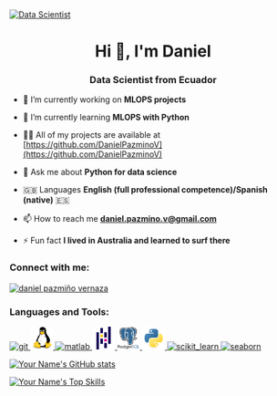 <a href="https://drive.google.com/uc?export=view&id=1l4_hr4ILRmOfUy_wIreT5s9KfTUhmnxy">
  <img src="https://drive.google.com/uc?export=view&id=1l4_hr4ILRmOfUy_wIreT5s9KfTUhmnxy" style="width: 1584px; max-width: 100%; 
  height: 396" align="center" title="Data Scientist" /></a>
  
 <h1 align="center">Hi 👋, I'm Daniel</h1>
<h3 align="center">Data Scientist from Ecuador</h3>

- 🔭 I’m currently working on **MLOPS projects**

- 🌱 I’m currently learning **MLOPS with Python**

- 👨‍💻 All of my projects are available at [https://github.com/DanielPazminoV](https://github.com/DanielPazminoV)

- 💬 Ask me about **Python for data science**

- 🇬🇧 Languages **English (full professional competence)/Spanish (native)** 🇪🇸

- 📫 How to reach me **daniel.pazmino.v@gmail.com**

- ⚡ Fun fact **I lived in Australia and learned to surf there**

<h3 align="left">Connect with me:</h3>
<p align="left">
<a href="https://linkedin.com/in/daniel pazmiño vernaza" target="blank"><img align="center" src="https://raw.githubusercontent.com/rahuldkjain/github-profile-readme-generator/master/src/images/icons/Social/linked-in-alt.svg" alt="daniel pazmiño vernaza" height="30" width="40" /></a>
</p>

<h3 align="left">Languages and Tools:</h3>
<p align="left"> <a href="https://git-scm.com/" target="_blank" rel="noreferrer"> <img src="https://www.vectorlogo.zone/logos/git-scm/git-scm-icon.svg" alt="git" width="40" height="40"/> </a> <a href="https://www.linux.org/" target="_blank" rel="noreferrer"> <img src="https://raw.githubusercontent.com/devicons/devicon/master/icons/linux/linux-original.svg" alt="linux" width="40" height="40"/> </a> <a href="https://www.mathworks.com/" target="_blank" rel="noreferrer"> <img src="https://upload.wikimedia.org/wikipedia/commons/2/21/Matlab_Logo.png" alt="matlab" width="40" height="40"/> </a> <a href="https://pandas.pydata.org/" target="_blank" rel="noreferrer"> <img src="https://raw.githubusercontent.com/devicons/devicon/2ae2a900d2f041da66e950e4d48052658d850630/icons/pandas/pandas-original.svg" alt="pandas" width="40" height="40"/> </a> <a href="https://www.postgresql.org" target="_blank" rel="noreferrer"> <img src="https://raw.githubusercontent.com/devicons/devicon/master/icons/postgresql/postgresql-original-wordmark.svg" alt="postgresql" width="40" height="40"/> </a> <a href="https://www.python.org" target="_blank" rel="noreferrer"> <img src="https://raw.githubusercontent.com/devicons/devicon/master/icons/python/python-original.svg" alt="python" width="40" height="40"/> </a> <a href="https://scikit-learn.org/" target="_blank" rel="noreferrer"> <img src="https://upload.wikimedia.org/wikipedia/commons/0/05/Scikit_learn_logo_small.svg" alt="scikit_learn" width="40" height="40"/> </a> <a href="https://seaborn.pydata.org/" target="_blank" rel="noreferrer"> <img src="https://seaborn.pydata.org/_images/logo-mark-lightbg.svg" alt="seaborn" width="40" height="40"/> </a> </p
  
[![Your Name's GitHub stats](https://github-readme-stats.vercel.app/api?username=DanielPazminoV&show_icons=true&theme=default)](https://github.com/DanielPazminoV)

[![Your Name's Top Skills](https://github-readme-stats.vercel.app/api/top-langs/?username=DanielPazminoV&layout=compact)](https://github.com/DanielPazminoV)
